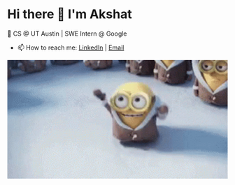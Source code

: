 # Hi there 👋 I'm Akshat

🚀 CS @ UT Austin | SWE Intern @ Google

- 📫 How to reach me: [LinkedIn](https://linkedin.com/in/akshatdotcom) | [Email](mailto:akshatshah@utexas.edu)

<img src="https://raw.githubusercontent.com/akshatdotcom/akshatdotcom/main/minions-waving-hi.gif" width="600">
